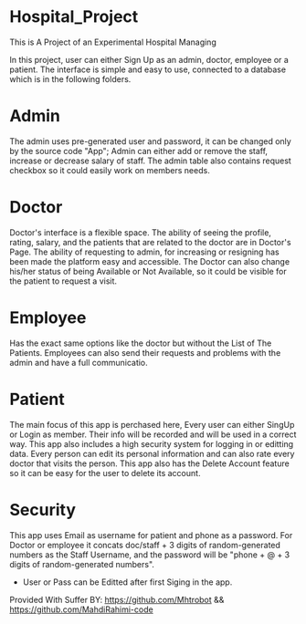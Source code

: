 # Hospital_Project
This is A Project of an Experimental Hospital Managing

In this project, user can either Sign Up as an admin, doctor, employee or a patient.
The interface is simple and easy to use, connected to a database which is in the following folders.

# Admin
The admin uses pre-generated user and password, it can be changed only by the source code "App"; Admin can either add or remove the staff, increase or decrease salary of staff. The admin table also contains request checkbox so it could easily work on members needs.

# Doctor
Doctor's interface is a flexible space. The ability of seeing the profile, rating, salary, and the patients that are related to the doctor are in Doctor's Page.
The ability of requesting to admin, for increasing or resigning has been made the platform easy and accessible. The Doctor can also change his/her status of being Available or Not Available, so it could be visible for the patient to request a visit.

# Employee
Has the exact same options like the doctor but without the List of The Patients. Employees can also send their requests and problems with the admin and have a full communicatio.

# Patient
The main focus of this app is perchased here, Every user can either SingUp or Login as member. Their info will be recorded and will be used in a correct way. This app also includes a high security system for logging in or editting data.
Every person can edit its personal information and can also rate every doctor that visits the person. This app also has the Delete Account feature so it can be easy for the user to delete its account.

# Security
This app uses Email as username for patient and phone as a password. For Doctor or employee it concats doc/staff + 3 digits of random-generated numbers as the Staff Username, and the password will be "phone + @ + 3 digits of random-generated numbers". 
+ User or Pass can be Editted after first Siging in the app.

Provided With Suffer BY:
https://github.com/Mhtrobot && https://github.com/MahdiRahimi-code
